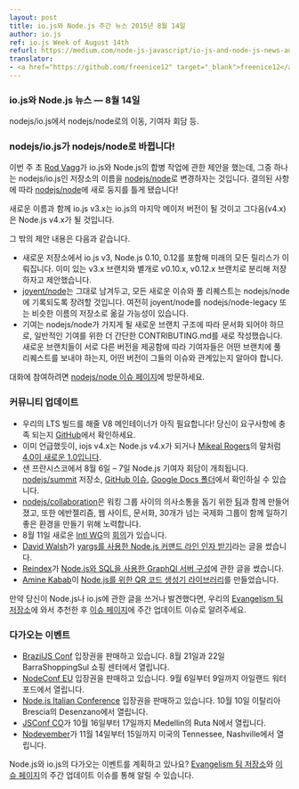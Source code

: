 ```yaml
---
layout: post
title: io.js와 Node.js 주간 뉴스 2015년 8월 14일
author: io.js
ref: io.js Week of August 14th
refurl: https://medium.com/node-js-javascript/io-js-and-node-js-news-august-14th-c712ff526488
translator:
- <a href="https://github.com/freenice12" target="_blank">freenice12</a>
---
```


<!--
### io.js and Node.js News — August 14th
-->

### io.js와 Node.js 뉴스 — 8월 14일

<!--
The move of nodejs/io.js to nodejs/node, the Collaborator Summit, and more.
-->

nodejs/io.js에서 nodejs/node로의 이동, 기여자 회담 등.

<!--
### nodejs/io.js has moved to nodejs/node!
-->

### nodejs/io.js가 nodejs/node로 바뀝니다!

<!--
[Rod Vagg](http://twitter.com/rvagg) made a [proposal](https://github.com/nodejs/node/issues/2327) regarding the convergence work between io.js and Node.js earlier this week, and one of them is about renaming the nodejs/io.js repository to [nodejs/node](https://github.com/nodejs/node). A decision has been made, and [nodejs/node](https://github.com/nodejs/node) is our new home!
-->

이번 주 초 [Rod Vagg](http://twitter.com/rvagg)가 io.js와 Node.js의 합병 작업에 관한 제안을 했는데, 그중 하나는 nodejs/io.js인 저장소의 이름을 [nodejs/node](https://github.com/nodejs/node)로 변경하자는 것입니다. 결의된 사항에 따라 [nodejs/node](https://github.com/nodejs/node)에 새로 둥지를 틀게 됐습니다!

<!--
With the new repository name, io.js v3.x will be our last major version of io.js as the next (v4.x) will be Node.js v4.x.
-->

새로운 이름과 함께 io.js v3.x는 io.js의 마지막 메이저 버전이 될 것이고 그다음(v4.x)은 Node.js v4.x가 될 것입니다.

<!--
Other points in the proposal are:
-->

그 밖의 제안 내용은 다음과 같습니다.

<!--
* The new repository to be the host of all future releases including io.js v3 and Node.js 0.10 and 0.12. The suggestion is that they will be in separate branches named v0.10.x and v0.12.x alongside with the existing v3.x branch.
* Leaving [joyent/node](https://github.com/joyent/node) in place for now, encouraging all new issues and pull requests in it to be filed in nodejs/node instead. There is also a possibility to move joyent/node to nodejs/node-legacy or a similarly named repository.
* Documenting a new, simpler version of CONTRIBUTING.md for casual contributions, as contributions need to be documented according to the new branch structure nodejs/node will have. With the new branches hosting the different versions, contributors will need to be aware which branch they need to file a pull request to and which version are their issues related to.
-->

* 새로운 저장소에서 io.js v3, Node.js 0.10, 0.12를 포함해 미래의 모든 릴리스가 이뤄집니다. 이미 있는 v3.x 브랜치와 별개로 v0.10.x, v0.12.x 브랜치로 분리해 저장하자고 제안했습니다.
* [joyent/node](https://github.com/joyent/node)는 그대로 남겨두고, 모든 새로운 이슈와 풀 리퀘스트는 nodejs/node에 기록되도록 장려할 것입니다. 여전히 joyent/node를 nodejs/node-legacy 또는 비슷한 이름의 저장소로 옮길 가능성이 있습니다.
* 기여는 nodejs/node가 가지게 될 새로운 브랜치 구조에 따라 문서화 되어야 하므로, 일반적인 기여를 위한 더 간단한 CONTRIBUTING.md를 새로 작성했습니다. 새로운 브랜치들이 서로 다른 버전을 제공함에 따라 기여자들은 어떤 브랜치에 풀 리퀘스트를 보내야 하는지, 어떤 버전이 그들의 이슈와 관계있는지 알아야 합니다.

<!--
Jump on the conversation on the [nodejs/node issue page](https://github.com/nodejs/node/issues/2327).
-->

대화에 참여하려면 [nodejs/node 이슈 페이지](https://github.com/nodejs/node/issues/2327)에 방문하세요.

<!--
### Community Updates
-->

### 커뮤니티 업데이트

<!--
* We *still* need a V8 maintainer for our LTS build! Head on over [to GitHub](https://github.com/nodejs/LTS/issues/28) to see if the requirements match your capabilities.
* As mentioned up top, io.js v4.x will be Node.js v4.x. Or as [Mikeal Rogers](http://twitter.com/mikeal) said, [4.0 is the new 1.0](https://medium.com/node-js-javascript/4-0-is-the-new-1-0-386597a3436d).
* The Node.js Collaborator Summit was hosted on 6th – 7th August in San Fransisco. You can see the notes in the [nodejs/summit](https://github.com/nodejs/summit) repository, [the GitHub issue](https://github.com/nodejs/summit/issues/11), or on [the Google Docs folder](https://drive.google.com/folderview?id=0B4tYrG9tjAW0fk9VOG52R2VQMmZHNWdpYnpqWU5MYUlfamNycktmeEl3UkNhdk1PS1Rid3c&usp=sharing).
* [nodejs/collaboration](https://github.com/nodejs/collaboration) was made along with [the team](https://github.com/orgs/nodejs/teams/collaboration) to help with communication between Working Groups, as well as getting better ways to have evangelism, website, documentation and the 30+ i18n groups work together.
* The new [Intl WG](https://github.com/nodejs/Intl) had [a meeting](https://github.com/nodejs/Intl/issues/8/?utm_source=io.js+and+Node.js+News&utm_medium=article) on August 11th.
* [David Walsh](https://twitter.com/davidwalshblog) has written about [using yargs to get Node.js command line arguments](http://davidwalsh.name/nodejs-arguments-yargs/?utm_source=io.js+and+Node.js+News&utm_medium=article).
* [Reindex](https://www.reindex.io/?utm_source=io.js+and+Node.js+News&utm_medium=article) has a post about [building a GraphQL server with Node.js and SQL](https://www.reindex.io/blog/building-a-graphql-server-with-node-js-and-sql/?utm_source=io.js+and+Node.js+News&utm_medium=article)
* [Amine Kabab](https://twitter.com/aminekabab) made [a QR code generator library for Node.js](https://github.com/kabab/qr-cairo/?utm_source=io.js+and+Node.js+News&utm_medium=article)
-->

* 우리의 LTS 빌드를 해줄 V8 메인테이너가 아직 필요합니다! 당신이 요구사항에 충족 되는지 [GitHub](https://github.com/nodejs/LTS/issues/28)에서 확인하세요.
* 이미 언급했듯이, iojs v4.x는 Node.js v4.x가 되거나 [Mikeal Rogers](http://twitter.com/mikeal)의 말처럼 [4.0이 새로운 1.0입니다](https://medium.com/node-js-javascript/4-0-is-the-new-1-0-386597a3436d).
* 샌 프란시스코에서 8월 6일 – 7일 Node.js 기여자 회담이 개최됩니다. [nodejs/summit](https://github.com/nodejs/summit) 저장소, [GitHub 이슈](https://github.com/nodejs/summit/issues/11), [Google Docs 폴더](https://drive.google.com/folderview?id=0B4tYrG9tjAW0fk9VOG52R2VQMmZHNWdpYnpqWU5MYUlfamNycktmeEl3UkNhdk1PS1Rid3c&usp=sharing)에서 확인하실 수 있습니다.
* [nodejs/collaboration](https://github.com/nodejs/collaboration)은 워킹 그룹 사이의 의사소통을 돕기 위한 [팀](https://github.com/orgs/nodejs/teams/collaboration)과 함께 만들어졌고, 또한 에반젤리즘, 웹 사이트, 문서화,  30개가 넘는 국제화 그룹이 함께 일하기 좋은 환경을 만들기 위해 노력합니다.
* 8월 11일 새로운 [Intl WG](https://github.com/nodejs/Intl)의 [회의](https://github.com/nodejs/Intl/issues/8/?utm_source=io.js+and+Node.js+News&utm_medium=article)가 있습니다.
* [David Walsh](https://twitter.com/davidwalshblog)가 [yargs를 사용한 Node.js 커맨드 라인 인자 받기](http://davidwalsh.name/nodejs-arguments-yargs/?utm_source=io.js+and+Node.js+News&utm_medium=article)라는 글을 썼습니다.
* [Reindex](https://www.reindex.io/?utm_source=io.js+and+Node.js+News&utm_medium=article)가 [Node.js와 SQL을 사용한 GraphQl 서버 구성](https://www.reindex.io/blog/building-a-graphql-server-with-node-js-and-sql/?utm_source=io.js+and+Node.js+News&utm_medium=article)에 관한 글을 썼습니다.
* [Amine Kabab](https://twitter.com/aminekabab)이 [Node.js를 위한 QR 코드 생성기 라이브러리](https://github.com/kabab/qr-cairo/?utm_source=io.js+and+Node.js+News&utm_medium=article)를 만들었습니다.

<!--
If you have spotted or written something about Node.js and io.js, do come over to our [Evangelism team repo](https://github.com/nodejs/evangelism) and suggest it on the [Issues page](https://github.com/nodejs/evangelism/issues), specifically the Weekly Updates issue.
-->

만약 당신이 Node.js나 io.js에 관한 글을 쓰거나 발견했다면, 우리의 [Evangelism 팀 저장소](https://github.com/nodejs/evangelism)에 와서 추천한 후 [이슈 페이지](https://github.com/nodejs/evangelism/issues)에 주간 업데이트 이슈로 알려주세요.

<!--
### Upcoming Events
-->

### 다가오는 이벤트

<!--
* [BrazilJS Conf](http://braziljs.com.br/) tickets are on sale, August 21st - 22nd at Shopping Center BarraShoppingSul
* [NodeConf EU](http://nodeconf.eu/) tickets are on sale, September 6th - 9th at Waterford, Ireland
* [Node.js Italian Conference](http://nodejsconf.it/) tickets are on sale, October 10th at Desenzano - Brescia, Italy
* [JSConf CO](http://www.jsconf.co/), October 16th - 17th at Ruta N, Medellin
* [Nodevember](http://nodevember.org/?utm_source=io.js+and+Node.js+News&utm_medium=article), November 14th - 15th at Nashville, Tennessee, US.
-->

* [BrazilJS Conf](http://braziljs.com.br/) 입장권을 판매하고 있습니다. 8월 21일과 22일 BarraShoppingSul 쇼핑 센터에서 열립니다.
* [NodeConf EU](http://nodeconf.eu/) 입장권을 판매하고 있습니다. 9월 6일부터 9일까지 아일랜드 워터포드에서 열립니다.
* [Node.js Italian Conference](http://nodejsconf.it/) 입장권을 판매하고 있습니다. 10월 10일 이탈리아 Brescia의 Desenzano에서 열립니다.
* [JSConf CO](http://www.jsconf.co/)가 10월 16일부터 17일까지 Medellin의 Ruta N에서 열립니다.
* [Nodevember](http://nodevember.org/?utm_source=io.js+and+Node.js+News&utm_medium=article)가 11월 14일부터 15일까지 미국의 Tennessee, Nashville에서 열립니다.

<!--
Have an event about Node.js and io.js coming up? You can put your events here through the [Evangelism team repo](https://github.com/nodejs/evangelism) and announce it in the [Issues page](https://github.com/nodejs/evangelism/issues), specifically the Weekly Updates issue.
-->

Node.js와 io.js의 다가오는 이벤트를 계획하고 있나요? [Evangelism 팀 저장소](https://github.com/nodejs/evangelism)와 [이슈 페이지](https://github.com/nodejs/evangelism/issues)의 주간 업데이트 이슈를 통해 알릴 수 있습니다.